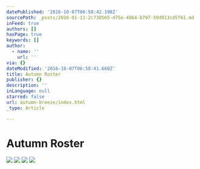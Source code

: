 ```yaml
---
datePublished: '2016-10-07T06:58:42.198Z'
sourcePath: _posts/2016-01-11-2c738565-d75e-4864-b797-50d913cd5f61.md
inFeed: true
authors: []
hasPage: true
keywords: []
author:
  - name: ''
    url: ''
via: {}
dateModified: '2016-10-07T06:58:41.660Z'
title: Autumn Roster
publisher: {}
description: ''
inLanguage: null
starred: false
url: autumn-breeze/index.html
_type: Article

---
```

# Autumn Roster
![](https://s3-us-west-2.amazonaws.com/the-grid-img/p/6a735f23265c6e47f16e0ceebfbfd76458d4b801.jpg)
![](https://s3-us-west-2.amazonaws.com/the-grid-img/p/6ad420142722b014fa811ca9b3937213fd264b89.jpg)
![](https://s3-us-west-2.amazonaws.com/the-grid-img/p/45cd647bb3480f0a3d0b1e6fc6b30ef9731e905c.jpg)
![](https://s3-us-west-2.amazonaws.com/the-grid-img/p/8e1481947e6f50ede6b9ecf5e3a5add4856df49d.jpg)